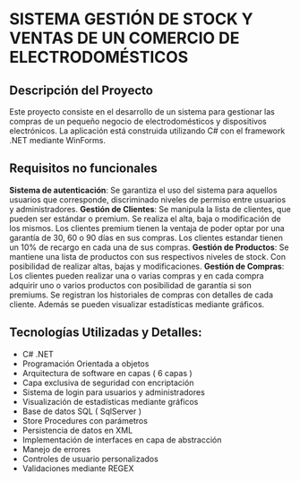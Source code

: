 # SISTEMA GESTIÓN DE STOCK Y VENTAS DE UN COMERCIO DE ELECTRODOMÉSTICOS
## Descripción del Proyecto
Este proyecto consiste en el desarrollo de un sistema para gestionar las compras de un pequeño negocio de electrodomésticos y dispositivos electrónicos. La aplicación está construida utilizando C# con el framework .NET mediante WinForms.

## Requisitos no funcionales
**Sistema de autenticación**: Se garantiza el uso del sistema para aquellos usuarios que corresponde, discriminado niveles de permiso entre usuarios y administradores.
**Gestión de Clientes**: Se manipula la lista de clientes, que pueden ser estándar o premium. Se realiza el alta, baja o modificación de los mismos. Los clientes premium tienen la ventaja de poder optar por una garantía de 30, 60 o 90 días en sus compras. Los clientes estandar tienen un 10% de recargo en cada una de sus compras.
**Gestión de Productos**: Se mantiene una lista de productos con sus respectivos niveles de stock. Con posibilidad de realizar altas, bajas y modificaciones.
**Gestión de Compras**: Los clientes pueden realizar una o varias compras y en cada compra adquirir uno o varios productos con posibilidad de garantía si son premiums. Se registran los historiales de compras con detalles de cada cliente. Además se pueden visualizar estadísticas mediante gráficos.

## Tecnologías Utilizadas y Detalles:
- C# .NET
- Programación Orientada a objetos
- Arquitectura de software en capas ( 6 capas )
- Capa exclusiva de seguridad con encriptación
- Sistema de login para usuarios y administradores
- Visualización de estadísticas mediante gráficos
- Base de datos SQL ( SqlServer )
- Store Procedures con parámetros
- Persistencia de datos en XML
- Implementación de interfaces en capa de abstracción
- Manejo de errores
- Controles de usuario personalizados
- Validaciones mediante REGEX
